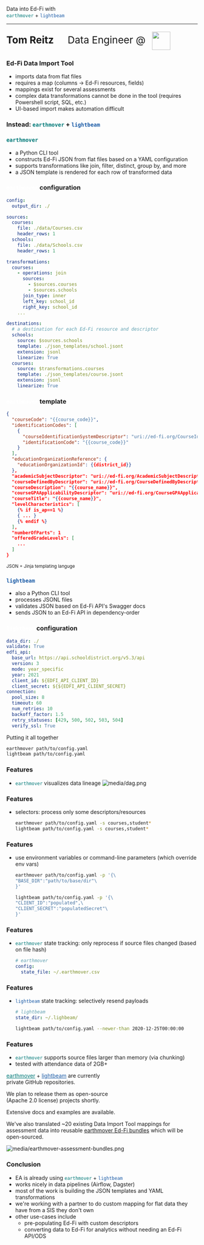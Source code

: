 [comment]: # (controls: true)
[comment]: # (keyboard: true)
[comment]: # (markdown: { smartypants: true })
[comment]: # (hash: false)
[comment]: # (respondToHashChanges: false)



Data into Ed-Fi with<br /><code style="color:#007978;">earthmover</code> + <code style="color:#1c5ca7;">lightbeam</code>

<hr style="border-width:1px 0 0 0;" />

<div style="font-size:26px; line-height:56px;"><strong>Tom Reitz</strong> &nbsp; &nbsp; Data Engineer @ <img src="media/ea_logo.png" style="height:48px; width:auto; margin:0; padding:0 10px; vertical-align:middle;" /></div>



[comment]: # (!!! data-auto-animate)

### Ed-Fi Data Import Tool
* imports data from flat files                             <!-- .element: class="fragment" data-fragment-index="2" -->
* requires a map (columns &rarr; Ed-Fi resources, fields)  <!-- .element: class="fragment" data-fragment-index="3" -->
* mappings exist for several assessments                   <!-- .element: class="fragment" data-fragment-index="4" -->
* complex data transformations cannot be done in the tool (requires Powershell script, SQL, etc.)  <!-- .element: class="fragment" data-fragment-index="5" -->
* UI-based import makes automation difficult               <!-- .element: class="fragment" data-fragment-index="6" -->



[comment]: # (!!! data-auto-animate)

### Instead: <code style="color:#007978;">earthmover</code> + <code style="color:#1c5ca7;">lightbeam</code>



[comment]: # (!!! data-auto-animate)

### <code style="color:#007978;">earthmover</code>
* a Python CLI tool  <!-- .element: class="fragment" data-fragment-index="2" -->
* constructs Ed-Fi JSON from flat files based on a YAML configuration  <!-- .element: class="fragment" data-fragment-index="3" -->
* supports transformations like join, filter, distinct, group by, and more  <!-- .element: class="fragment" data-fragment-index="4" -->
* a JSON template is rendered for each row of transformed data  <!-- .element: class="fragment" data-fragment-index="5" -->



[comment]: # (!!! data-auto-animate)

### <code style="color:#FFF;">earthmover</code> configuration
```yaml  [|4-10|12-21|23-34]
config:
  output_dir: ./

sources:
  courses:
    file: ./data/Courses.csv
    header_rows: 1
  schools:
    file: ./data/Schools.csv
    header_rows: 1

transformations:
  courses:
    - operations: join
      sources:
        - $sources.courses
        - $sources.schools
      join_type: inner
      left_key: school_id
      right_key: school_id
    ...

destinations:
  # a destination for each Ed-Fi resource and descriptor
  schools:
    source: $sources.schools
    template: ./json_templates/school.jsont
    extension: jsonl
    linearize: True
  courses:
    source: $transformations.courses
    template: ./json_templates/course.jsont
    extension: jsonl
    linearize: True
```



[comment]: # (!!! data-auto-animate data-background-color="#007978")

### <code style="color:#FFF;">earthmover</code> template
```json [|2|18-20]
{
  "courseCode": "{{course_code}}",
  "identificationCodes": [
    {
      "courseIdentificationSystemDescriptor": "uri://ed-fi.org/CourseIdentificationSystemDescriptor#LEA course code",
      "identificationCode": "{{course_code}}"
    }
  ],
  "educationOrganizationReference": {
    "educationOrganizationId": {{district_id}}
  },
  "academicSubjectDescriptor": "uri://ed-fi.org/AcademicSubjectDescriptor#{{academic_subject}}",
  "courseDefinedByDescriptor": "uri://ed-fi.org/CourseDefinedByDescriptor#LEA",
  "courseDescription": "{{course_name}}",
  "courseGPAApplicabilityDescriptor": "uri://ed-fi.org/CourseGPAApplicabilityDescriptor#{{gpa_weight}}",
  "courseTitle": "{{course_name}}",
  "levelCharacteristics": [
    {% if is_ap==1 %}
    { ... }
    {% endif %}
  ],
  "numberOfParts": 1
  "offeredGradeLevels": [
    ...
  ]
}
```
<small>JSON + Jinja templating languge</small>



[comment]: # (!!! data-background-color="#007978")

### <code style="color:#1c5ca7;">lightbeam</code>
* also a Python CLI tool                            <!-- .element: class="fragment" data-fragment-index="2" -->
* processes JSONL files                             <!-- .element: class="fragment" data-fragment-index="3" -->
* validates JSON based on Ed-Fi API's Swagger docs  <!-- .element: class="fragment" data-fragment-index="4" -->
* sends JSON to an Ed-Fi API in dependency-order    <!-- .element: class="fragment" data-fragment-index="5" -->



[comment]: # (!!! data-auto-animate)

### <code style="color:#FFF;">lightbeam</code> configuration
```yaml  [|1|2|3-9|8-9|10-16]
data_dir: ./
validate: True
edfi_api:
  base_url: https://api.schooldistrict.org/v5.3/api
  version: 3
  mode: year_specific
  year: 2021
  client_id: ${EDFI_API_CLIENT_ID}
  client_secret: ${${EDFI_API_CLIENT_SECRET}
connection:
  pool_size: 8
  timeout: 60
  num_retries: 10
  backoff_factor: 1.5
  retry_statuses: [429, 500, 502, 503, 504]
  verify_ssl: True
``` 
<!-- .element: class="fragment" data-fragment-index="2" -->



[comment]: # (!!! data-auto-animate data-background-color="#1c5ca7")

Putting it all together

```bash
earthmover path/to/config.yaml
lightbeam path/to/config.yaml
```


[comment]: # (!!! data-auto-animate data-background-color="#cbdc3f")

### Features
* <code style="color:#007978;">earthmover</code> visualizes data lineage
![media/dag.png](media/dag.png)

[comment]: # (!!! data-auto-animate)

### Features
* selectors: process only some descriptors/resources
  ```bash
  earthmover path/to/config.yaml -s courses,student*
  lightbeam path/to/config.yaml -s courses,student*
  ```

[comment]: # (||| data-auto-animate)

### Features
* use environment variables or command-line parameters (which override env vars)
  ```bash
  earthmover path/to/config.yaml -p '{\
  "BASE_DIR":"path/to/base/dir"\
  }'

  lightbeam path/to/config.yaml -p '{\
  "CLIENT_ID":"populated",\
  "CLIENT_SECRET":"populatedSecret"\
  }'
  ```

[comment]: # (||| data-auto-animate)

### Features
* <code style="color:#007978;">earthmover</code> state tracking: only reprocess if source files changed (based on file hash)
  ```yaml
  # earthmover
  config:
    state_file: ~/.earthmover.csv
  ```

[comment]: # (||| data-auto-animate)

### Features
* <code style="color:#1c5ca7;">lightbeam</code> state tracking: selectively resend payloads
  ```yaml
  # lightbeam
  state_dir: ~/.lighbeam/
  ```

  ```bash
  lightbeam path/to/config.yaml --newer-than 2020-12-25T00:00:00
  ```

[comment]: # (||| data-auto-animate)

### Features
* <code style="color:#007978;">earthmover</code> supports source files larger than memory (via chunking)
* tested with attendance data of 2GB+



[comment]: # (!!!)

<a href="https://github.com/edanalytics/earthmover" target="_blank" style="color:#007978;">earthmover</a> + <a href="https://github.com/edanalytics/lightbeam" target="_blank" style="color:#1c5ca7;">lightbeam</a> are currently<br />private GitHub repositories.

We plan to release them as open-source<br />(Apache 2.0 license) projects shortly.

Extensive docs and examples are available.

[comment]: # (!!!)

We've also translated ~20 existing Data Import Tool mappings for assessment data into reusable <a href="https://github.com/edanalytics/earthmover_edfi_bundles" target="_blank">earthmover Ed-Fi bundles</a> which will be open-sourced.

![media/earthmover-assessment-bundles.png](media/earthmover-assessment-bundles.png)



[comment]: # (!!!)

### Conclusion

* EA is already using <code style="color:#007978;">earthmover</code> + <code style="color:#1c5ca7;">lightbeam</code>
* works nicely in data pipelines (Airflow, Dagster)
* most of the work is building the JSON templates and YAML transformations
* we're working with a partner to do custom mapping for flat data they have from a SIS they don't own
* other use-cases include
  - pre-populating Ed-Fi with custom descriptors
  - converting data to Ed-Fi for analytics without needing an Ed-Fi API/ODS
